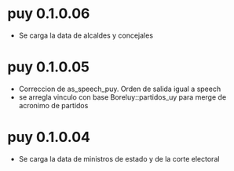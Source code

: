 

# puy 0.1.0.06
* Se carga la data de alcaldes y concejales

# puy 0.1.0.05
* Correccion de as_speech_puy. Orden de salida igual a speech
* se arregla vinculo con base Boreluy::partidos_uy para merge de acronimo de partidos


# puy 0.1.0.04
* Se carga la data de ministros de estado y de la corte electoral
